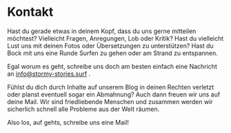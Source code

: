 # Kontakt

Hast du gerade etwas in deinem Kopf, dass du uns gerne mitteilen möchtest? Vielleicht Fragen, Anregungen, Lob oder Kritik? Hast du vielleicht Lust uns mit deinen Fotos oder Übersetzungen zu unterstützen? Hast du Bock mit uns eine Runde Surfen zu gehen oder am Strand zu entspannen.

Egal worum es geht, schreibe uns doch am besten einfach eine Nachricht an info@stormy-stories.surf .

Fühlst du dich durch Inhalte auf unserem Blog in deinen Rechten verletzt oder planst eventuell sogar ein Abmahnung? Auch dann freuen wir uns auf deine Mail. Wir sind friedliebende Menschen und zusammen werden wir sicherlich schnell alle Probleme aus der Welt räumen.

Also los, auf gehts, schreibe uns eine Mail!
